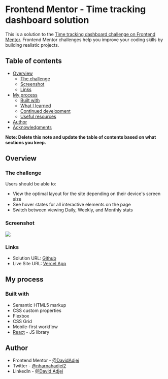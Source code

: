 # Frontend Mentor - Time tracking dashboard solution

This is a solution to the [Time tracking dashboard challenge on Frontend Mentor](https://www.frontendmentor.io/challenges/time-tracking-dashboard-UIQ7167Jw). Frontend Mentor challenges help you improve your coding skills by building realistic projects. 

## Table of contents

- [Overview](#overview)
  - [The challenge](#the-challenge)
  - [Screenshot](#screenshot)
  - [Links](#links)
- [My process](#my-process)
  - [Built with](#built-with)
  - [What I learned](#what-i-learned)
  - [Continued development](#continued-development)
  - [Useful resources](#useful-resources)
- [Author](#author)
- [Acknowledgments](#acknowledgments)

**Note: Delete this note and update the table of contents based on what sections you keep.**

## Overview

### The challenge

Users should be able to:

- View the optimal layout for the site depending on their device's screen size
- See hover states for all interactive elements on the page
- Switch between viewing Daily, Weekly, and Monthly stats

### Screenshot

![](./images/React%20App%20and%205%20more%20pages%20-%20Personal%20-%20Microsoft​%20Edge%209_30_2023%2012_28_00%20AM.png)

### Links

- Solution URL: [Github](https://github.com/DavidAdjei/Time-Tracker)
- Live Site URL: [Vercel App](https://time-tracker-bice-rho.vercel.app/)

## My process

### Built with

- Semantic HTML5 markup
- CSS custom properties
- Flexbox
- CSS Grid
- Mobile-first workflow
- [React](https://reactjs.org/) - JS library

## Author

- Frontend Mentor - [@DavidAdjei](https://www.frontendmentor.io/profile/DavidAdjei)
- Twitter - [@nharnahadjei2](https://twitter.com/nharnahadjei2)
- LinkedIn - [@David Adjei](https://www.linkedin.com/in/david-adjei-313a811a2/)
